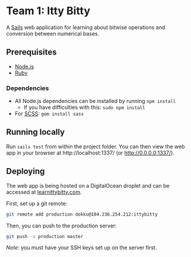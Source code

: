 # Team 1: Itty Bitty

A [Sails](http://sailsjs.org) web application for learning about bitwise operations and conversion between numerical bases.

## Prerequisites
- [Node.js](http://nodejs.org/)
- [Ruby](https://www.ruby-lang.org/en/)

### Dependencies
- All Node.js dependencies can be installed by running `npm install`
  - If you have difficulties with this: `sudo npm install`
- For [SCSS](http://sass-lang.com/): `gem install sass`


## Running locally
Run `sails test` from within the project folder. You can then view the web app in your browser at http://localhost:1337/ (or http://0.0.0.0:1337/).


## Deploying
The web app is being hosted on a DigitalOcean droplet and can be accessed at [learnittybitty.com](learnittybitty.com).

First, set up a git remote:

```bash
git remote add production dokku@104.236.254.212:ittybitty
```

Then, you can push to the production server:

```bash
git push -u production master
```

*Note*: you must have your SSH keys set up on the server first.
